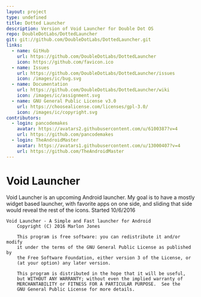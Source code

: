 ```yaml
---
layout: project
type: undefined
title: Dotted Launcher
description: Version of Void Launcher for Double Dot OS
repo: DoubleDotLabs/DottedLauncher
git: git://github.com/DoubleDotLabs/DottedLauncher.git
links:
  - name: GitHub
    url: https://github.com/DoubleDotLabs/DottedLauncher
    icon: https://github.com/favicon.ico
  - name: Issues
    url: https://github.com/DoubleDotLabs/DottedLauncher/issues
    icon: /images/ic/bug.svg
  - name: Documentation
    url: https://github.com/DoubleDotLabs/DottedLauncher/wiki
    icon: /images/ic/assignment.svg
  - name: GNU General Public License v3.0
    url: https://choosealicense.com/licenses/gpl-3.0/
    icon: /images/ic/copyright.svg
contributors:
  - login: pancodemakes
    avatar: https://avatars2.githubusercontent.com/u/6100387?v=4
    url: https://github.com/pancodemakes
  - login: TheAndroidMaster
    avatar: https://avatars1.githubusercontent.com/u/13000407?v=4
    url: https://github.com/TheAndroidMaster
---
```


# Void Launcher
Void Launcher is an upcoming Android launcher. My goal is to have a mostly widget based launcher, with favorite apps on one side,
and sliding that side would reveal the rest of the icons. Started 10/6/2016

````
Void Launcher - A Simple and Fast launcher for Android
    Copyright (C) 2016 Marlon Jones

    This program is free software: you can redistribute it and/or modify
    it under the terms of the GNU General Public License as published by
    the Free Software Foundation, either version 3 of the License, or
    (at your option) any later version.

    This program is distributed in the hope that it will be useful,
    but WITHOUT ANY WARRANTY; without even the implied warranty of
    MERCHANTABILITY or FITNESS FOR A PARTICULAR PURPOSE.  See the
    GNU General Public License for more details.
````
